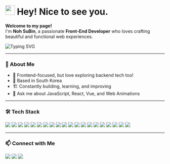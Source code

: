<h1>
  <img src="https://emojis.slackmojis.com/emojis/images/1531849430/4246/blob-sunglasses.gif?1531849430" width="30"/>
  Hey! Nice to see you.
</h1>

<p >
  <strong>Welcome to my page!</strong> <br>
  I'm <strong>Noh SuBin</strong>, a passionate <strong>Front-End Developer</strong> who loves crafting beautiful and functional web experiences.
</p>

<p>
  <img src="https://readme-typing-svg.herokuapp.com?font=Fira+Code&pause=1000&color=F7B93E&width=435&lines=Front-End+Developer;Always+Learning+New+Tech;Clean+and+Efficient+Code" alt="Typing SVG">
</p>


---

### 🚀 About Me
- 🎨 Frontend-focused, but love exploring backend tech too!
- 📍 Based in South Korea
- 🏗 Constantly building, learning, and improving
- 💬 Ask me about JavaScript, React, Vue, and Web Animations

---

### 🛠 Tech Stack
<p>
  <img src="https://img.shields.io/badge/JavaScript-F7DF1E?style=flat-square&logo=javascript&logoColor=black"/>
  <img src="https://img.shields.io/badge/React-0081CB?style=flat-square&logo=react&logoColor=61DAFB"/>
  <img src="https://img.shields.io/badge/Vue.js-35495E?style=flat-square&logo=vue.js&logoColor=4FC08D"/>
  <img src="https://img.shields.io/badge/Vite-593D88?style=flat-square&logo=vite&logoColor=white"/>
  <img src="https://img.shields.io/badge/Node.js-43853D?style=flat-square&logo=node.js&logoColor=white"/>
  <img src="https://img.shields.io/badge/jQuery-0769AD?style=flat-square&logo=jquery&logoColor=white"/>
  <img src="https://img.shields.io/badge/WordPress-21759B?style=flat-square&logo=wordpress&logoColor=white"/>
  <img src="https://img.shields.io/badge/-Google_Cloud_Platform-1a73e8?style=flat-square&logo=google-cloud&logoColor=white"/>
  <img src="https://img.shields.io/badge/-Git-F05032?style=flat-square&logo=git&logoColor=white"/>
  <img src="https://img.shields.io/badge/-NPM-CB3837?style=flat-square&logo=npm&logoColor=white"/>
  <img src="https://img.shields.io/badge/-Prettier-F7B93E?style=flat-square&logo=prettier&logoColor=white"/>
  <img src="https://img.shields.io/badge/Markdown-000000?style=flat-square&logo=markdown&logoColor=white"/>
  <img src="https://img.shields.io/badge/HTML5-E34F26?style=flat-square&logo=html5&logoColor=white"/>
  <img src="https://img.shields.io/badge/CSS3-1572B6?style=flat-square&logo=css3&logoColor=white"/>
  <img src="https://img.shields.io/badge/Bootstrap-563D7C?style=flat-square&logo=bootstrap&logoColor=white"/>
  <img src="https://img.shields.io/badge/MySQL-005C84?style=flat-square&logo=mysql&logoColor=white"/>
  <img src="https://img.shields.io/badge/MariaDB-003545?style=flat-square&logo=mariadb&logoColor=white"/>
  <img src="https://img.shields.io/badge/MongoDB-13aa52?style=flat-square&logo=mongodb&logoColor=white"/>
  <img src="https://img.shields.io/badge/Netlify-00C7B7?style=flat-square&logo=netlify&logoColor=white"/>
  <img src="https://img.shields.io/badge/-GSAP-88CE02?style=flat-square&logo=greensock&logoColor=white"/>
</p>

---

### 📫 Connect with Me
<p>
  <a href="https://your-portfolio.com" target="_blank"><img src="https://img.shields.io/badge/Portfolio-%2312100E.svg?style=flat-square&logo=firefox&logoColor=white"/></a>
  <a href="mailto:your-email@example.com"><img src="https://img.shields.io/badge/Email-D14836?style=flat-square&logo=gmail&logoColor=white"/></a>
  <a href="https://www.linkedin.com/in/yourprofile/" target="_blank"><img src="https://img.shields.io/badge/LinkedIn-0077B5?style=flat-square&logo=linkedin&logoColor=white"/></a>
</p>
